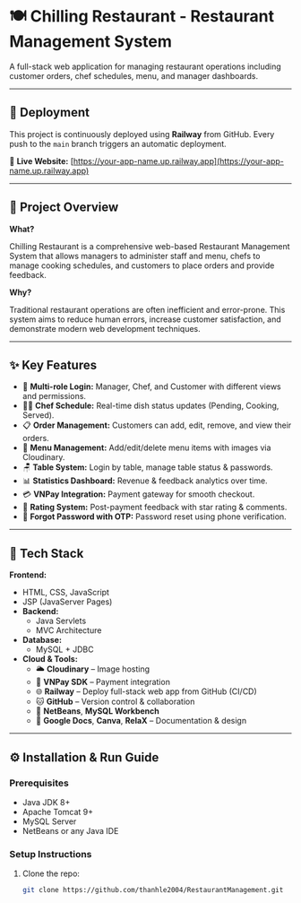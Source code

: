 # 🍽️ Chilling Restaurant - Restaurant Management System

A full-stack web application for managing restaurant operations including customer orders, chef schedules, menu, and manager dashboards.

---
## 🚀 Deployment

This project is continuously deployed using **Railway** from GitHub. Every push to the `main` branch triggers an automatic deployment.

🔗 **Live Website:** [https://your-app-name.up.railway.app](https://your-app-name.up.railway.app)

---

## 📖 Project Overview

**What?**

Chilling Restaurant is a comprehensive web-based Restaurant Management System that allows managers to administer staff and menu, chefs to manage cooking schedules, and customers to place orders and provide feedback.

**Why?**

Traditional restaurant operations are often inefficient and error-prone. This system aims to reduce human errors, increase customer satisfaction, and demonstrate modern web development techniques.

---

## ✨ Key Features

- 👤 **Multi-role Login:** Manager, Chef, and Customer with different views and permissions.
- 🧑‍🍳 **Chef Schedule:** Real-time dish status updates (Pending, Cooking, Served).
- 📋 **Order Management:** Customers can add, edit, remove, and view their orders.
- 🧾 **Menu Management:** Add/edit/delete menu items with images via Cloudinary.
- 🪑 **Table System:** Login by table, manage table status & passwords.
- 📊 **Statistics Dashboard:** Revenue & feedback analytics over time.
- 💳 **VNPay Integration:** Payment gateway for smooth checkout.
- 🌟 **Rating System:** Post-payment feedback with star rating & comments.
- 🔐 **Forgot Password with OTP:** Password reset using phone verification.

---

## 🧰 Tech Stack

**Frontend:**
  - HTML, CSS, JavaScript
  - JSP (JavaServer Pages)
- **Backend:**
  - Java Servlets
  - MVC Architecture
- **Database:**
  - MySQL + JDBC
- **Cloud & Tools:**
  - 🌥️ **Cloudinary** – Image hosting
  - 🔌 **VNPay SDK** – Payment integration
  - 🌐 **Railway** – Deploy full-stack web app from GitHub (CI/CD)
  - 🐱 **GitHub** – Version control & collaboration
  - 🧠 **NetBeans**, **MySQL Workbench**
  - 📄 **Google Docs**, **Canva**, **RelaX** – Documentation & design

---

## ⚙️ Installation & Run Guide

### Prerequisites

- Java JDK 8+
- Apache Tomcat 9+
- MySQL Server
- NetBeans or any Java IDE

### Setup Instructions

1. Clone the repo:
   ```bash
   git clone https://github.com/thanhle2004/RestaurantManagement.git
